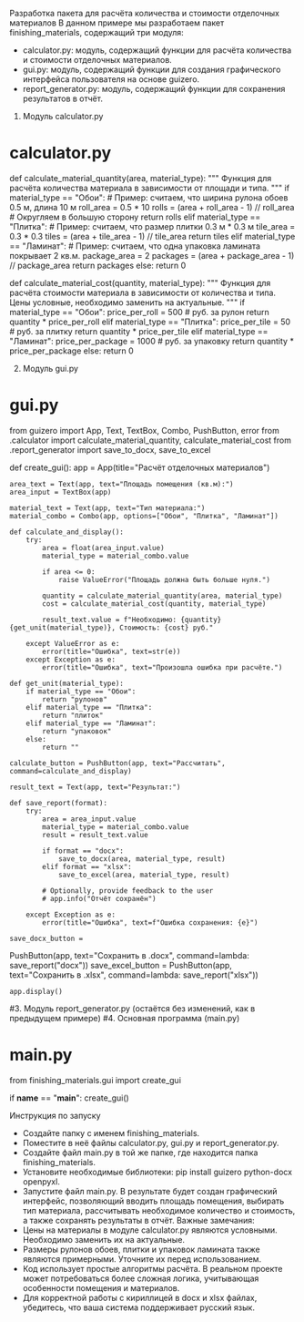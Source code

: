 Разработка пакета для расчёта количества и стоимости отделочных материалов
В данном примере мы разработаем пакет finishing_materials, содержащий три модуля:
 * calculator.py: модуль, содержащий функции для расчёта количества и стоимости отделочных материалов.
 * gui.py: модуль, содержащий функции для создания графического интерфейса пользователя на основе guizero.
 * report_generator.py: модуль, содержащий функции для сохранения результатов в отчёт.
1. Модуль calculator.py
# calculator.py

def calculate_material_quantity(area, material_type):
    """
    Функция для расчёта количества материала в зависимости от площади и типа.
    """
    if material_type == "Обои":
        # Пример: считаем, что ширина рулона обоев 0.5 м, длина 10 м
        roll_area = 0.5 * 10
        rolls = (area + roll_area - 1) // roll_area  # Округляем в большую сторону
        return rolls
    elif material_type == "Плитка":
        # Пример: считаем, что размер плитки 0.3 м * 0.3 м
        tile_area = 0.3 * 0.3
        tiles = (area + tile_area - 1) // tile_area
        return tiles
    elif material_type == "Ламинат":
        # Пример: считаем, что одна упаковка ламината покрывает 2 кв.м.
        package_area = 2
        packages = (area + package_area - 1) // package_area
        return packages
    else:
        return 0

def calculate_material_cost(quantity, material_type):
    """
    Функция для расчёта стоимости материала в зависимости от количества и типа.
    Цены условные, необходимо заменить на актуальные.
    """
    if material_type == "Обои":
        price_per_roll = 500  # руб. за рулон
        return quantity * price_per_roll
    elif material_type == "Плитка":
        price_per_tile = 50  # руб. за плитку
        return quantity * price_per_tile
    elif material_type == "Ламинат":
        price_per_package = 1000  # руб. за упаковку
        return quantity * price_per_package
    else:
        return 0

2. Модуль gui.py
# gui.py

from guizero import App, Text, TextBox, Combo, PushButton, error
from .calculator import calculate_material_quantity, calculate_material_cost
from .report_generator import save_to_docx, save_to_excel

def create_gui():
    app = App(title="Расчёт отделочных материалов")

    area_text = Text(app, text="Площадь помещения (кв.м):")
    area_input = TextBox(app)

    material_text = Text(app, text="Тип материала:")
    material_combo = Combo(app, options=["Обои", "Плитка", "Ламинат"])

    def calculate_and_display():
        try:
            area = float(area_input.value)
            material_type = material_combo.value

            if area <= 0:
                raise ValueError("Площадь должна быть больше нуля.")

            quantity = calculate_material_quantity(area, material_type)
            cost = calculate_material_cost(quantity, material_type)

            result_text.value = f"Необходимо: {quantity} {get_unit(material_type)}, Стоимость: {cost} руб."

        except ValueError as e:
            error(title="Ошибка", text=str(e))
        except Exception as e:
            error(title="Ошибка", text="Произошла ошибка при расчёте.")

    def get_unit(material_type):
        if material_type == "Обои":
            return "рулонов"
        elif material_type == "Плитка":
            return "плиток"
        elif material_type == "Ламинат":
            return "упаковок"
        else:
            return ""

    calculate_button = PushButton(app, text="Рассчитать", command=calculate_and_display)

    result_text = Text(app, text="Результат:")

    def save_report(format):
        try:
            area = area_input.value
            material_type = material_combo.value
            result = result_text.value

            if format == "docx":
                save_to_docx(area, material_type, result)
            elif format == "xlsx":
                save_to_excel(area, material_type, result)

            # Optionally, provide feedback to the user
            # app.info("Отчёт сохранён")

        except Exception as e:
            error(title="Ошибка", text=f"Ошибка сохранения: {e}")

    save_docx_button =
PushButton(app, text="Сохранить в .docx", command=lambda: save_report("docx"))
    save_excel_button = PushButton(app, text="Сохранить в .xlsx", command=lambda: save_report("xlsx"))

    app.display()

#3. Модуль report_generator.py (остаётся без изменений, как в предыдущем примере)
#4. Основная программа (main.py)
# main.py

from finishing_materials.gui import create_gui

if __name__ == "__main__":
    create_gui()

Инструкция по запуску
 * Создайте папку с именем finishing_materials.
 * Поместите в неё файлы calculator.py, gui.py и report_generator.py.
 * Создайте файл main.py в той же папке, где находится папка finishing_materials.
 * Установите необходимые библиотеки: pip install guizero python-docx openpyxl.
 * Запустите файл main.py.
В результате будет создан графический интерфейс, позволяющий вводить площадь помещения, выбирать тип материала, рассчитывать необходимое количество и стоимость, а также сохранять результаты в отчёт.
Важные замечания:
 * Цены на материалы в модуле calculator.py являются условными. Необходимо заменить их на актуальные.
 * Размеры рулонов обоев, плитки и упаковок ламината также являются примерными. Уточните их перед использованием.
 * Код использует простые алгоритмы расчёта. В реальном проекте может потребоваться более сложная логика, учитывающая особенности помещения и материалов.
 * Для корректной работы с кириллицей в docx и xlsx файлах, убедитесь, что ваша система поддерживает русский язык.
